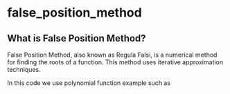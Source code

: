 # false_position_method
## What is False Position Method?
False Position Method, also known as Regula Falsi, is a numerical method for finding the roots of a function. This method uses iterative approximation techniques.

In this code we use polynomial function example such as
